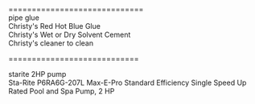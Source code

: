 

=============================     
pipe glue   
Christy's Red Hot Blue Glue    
Christy's Wet or Dry Solvent Cement   
Christy's cleaner to clean 

============================     


starite 2HP pump   
Sta-Rite P6RA6G-207L    Max-E-Pro Standard Efficiency Single Speed Up Rated Pool and Spa Pump, 2 HP   





